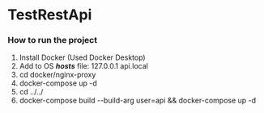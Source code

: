 # TestRestApi

### How to run the project

1. Install Docker (Used Docker Desktop)
2. Add to OS **_hosts_** file: 127.0.0.1 api.local
3. cd docker/nginx-proxy
4. docker-compose up -d
5. cd ../../
6. docker-compose build  --build-arg user=api && docker-compose up -d